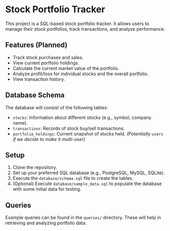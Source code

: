 # Stock Portfolio Tracker

This project is a SQL-based stock portfolio tracker. It allows users to manage their stock portfolios, track transactions, and analyze performance.

## Features (Planned)

*   Track stock purchases and sales.
*   View current portfolio holdings.
*   Calculate the current market value of the portfolio.
*   Analyze profit/loss for individual stocks and the overall portfolio.
*   View transaction history.

## Database Schema

The database will consist of the following tables:

*   `stocks`: Information about different stocks (e.g., symbol, company name).
*   `transactions`: Records of stock buy/sell transactions.
*   `portfolio_holdings`: Current snapshot of stocks held.
    *(Potentially `users` if we decide to make it multi-user)*

## Setup

1.  Clone the repository.
2.  Set up your preferred SQL database (e.g., PostgreSQL, MySQL, SQLite).
3.  Execute the `database/schema.sql` file to create the tables.
4.  (Optional) Execute `database/sample_data.sql` to populate the database with some initial data for testing.

## Queries

Example queries can be found in the `queries/` directory. These will help in retrieving and analyzing portfolio data. 